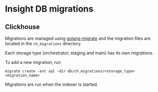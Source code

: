 # Insight DB migrations

## Clickhouse

Migrations are managed using [golang-migrate](https://github.com/golang-migrate/migrate) and the migration files are located in the `ch_migrations` directory.

Each storage type (orchestrator, staging and main) has its own migrations.

To add a new migration, run
```
migrate create -ext sql -dir db/ch_migrations/<storage_type> <migration_name>
```

Migrations are run when the indexer is started.

